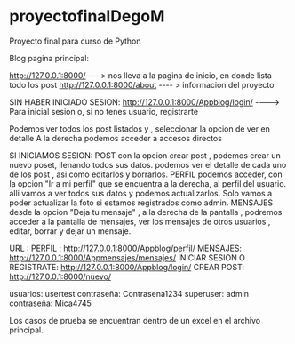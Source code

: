 # proyectofinalDegoM
Proyecto final para curso de Python 

Blog 
pagina principal: 

http://127.0.0.1:8000/   --- > nos lleva a la pagina de inicio, en donde lista todo los post 
http://127.0.0.1:8000/about ---- > informacion del proyecto 

SIN HABER INICIADO SESION:
http://127.0.0.1:8000/Appblog/login/ ----> Para inicial sesion o, si no tenes usuario, registrarte 

Podemos ver todos los post listados y , seleccionar la opcion de ver en detalle 
A la derecha podemos acceder a accesos directos

SI INICIAMOS SESION:
POST 
con la opcion crear post , podemos crear un nuevo poset, llenando todos sus datos.
podemos ver el detalle de cada uno de los post , asi como editarlos y borrarlos.
PERFIL
podemos acceder, con la opcion "Ir a mi perfil" que se encuentra a la derecha, al perfil del usuario. alli vamos a ver todos sus datos y podemos actualizarlos. Solo vamos a poder actualizar la foto si estamos registrados como admin. 
MENSAJES
desde la opcion "Deja tu mensaje" , a la derecha de la pantalla , podremos acceder a la pantalla de mensajes, ver los mensajes de otros usuarios , editar, borrar y dejar un mensaje. 


URL :
PERFIL : http://127.0.0.1:8000/Appblog/perfil/
MENSAJES: http://127.0.0.1:8000/Appmensajes/mensajes/
INICIAR SESION O REGISTRATE: http://127.0.0.1:8000/Appblog/login/ 
CREAR POST: http://127.0.0.1:8000/nuevo/


usuarios: usertest  contraseña: Contrasena1234
superuser: admin contraseña: Mica4745


Los casos de prueba se encuentran dentro de un excel en el archivo principal. 


